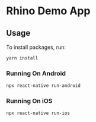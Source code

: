 # Rhino Demo App

## Usage

To install packages, run:
```sh
yarn install
```

### Running On Android

```sh
npx react-native run-android
```

### Running On iOS

```sh
npx react-native run-ios
```